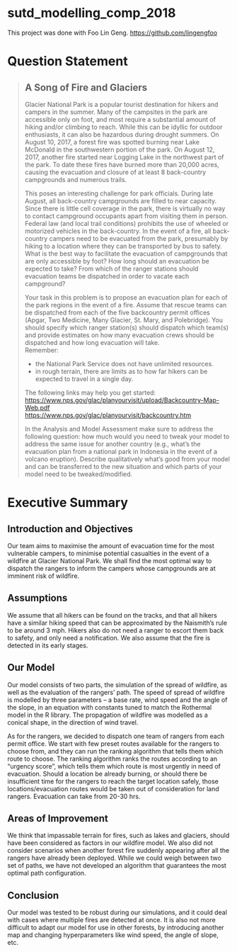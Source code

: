 # sutd_modelling_comp_2018

This project was done with Foo Lin Geng. https://github.com/lingengfoo

# Question Statement

> ## A Song of Fire and Glaciers
> Glacier National Park is a popular tourist destination for hikers and campers in the summer.  Many of the campsites in the park are accessible only on foot, and most require a substantial amount of hiking and/or climbing to reach.  While this can be idyllic for outdoor enthusiasts, it can also be hazardous during drought summers.  On August 10, 2017, a forest fire was spotted burning near Lake McDonald in the southwestern portion of the park.  On August 12, 2017, another fire started near Logging Lake in the northwest part of the park.  To date these fires have burned more than 20,000 acres, causing the evacuation and closure of at least 8 back-country campgrounds and numerous trails.
>
> This poses an interesting challenge for park officials.  During late August, all back-country campgrounds are filled to near capacity.  Since there is little cell coverage in the park, there is virtually no way to contact campground occupants apart from visiting them in person.  Federal law (and local trail conditions) prohibits the use of wheeled or motorized vehicles in the back-country.  In the event of a fire, all back-country campers need to be evacuated from the park, presumably by hiking to a location where they can be transported by bus to safety.  What is the best way to facilitate the evacuation of campgrounds that are only accessible by foot?  How long should an evacuation be expected to take?  From which of the ranger stations should evacuation teams be dispatched in order to vacate each campground? 
>
> Your task in this problem is to propose an evacuation plan for each of the park regions in the event of a fire.  Assume that rescue teams can be dispatched from each of the five backcountry permit offices (Apgar, Two Medicine, Many Glacier, St. Mary, and Polebridge).  You should specify which ranger station(s) should dispatch which team(s) and provide estimates on how many evacuation crews should be dispatched and how long evacuation will take.  
Remember:
>	- the National Park Service does not have unlimited resources.
>	- in rough terrain, there are limits as to how far hikers can be expected to travel in a single day.
>
> The following links may help you get started: <BR>
> https://www.nps.gov/glac/planyourvisit/upload/Backcountry-Map-Web.pdf <BR>
> https://www.nps.gov/glac/planyourvisit/backcountry.htm
>
> In the Analysis and Model Assessment make sure to address the following question: how much would you need to tweak your model to address the same issue for another country (e.g., what’s the evacuation plan from a national park in Indonesia in the event of a volcano eruption).
> Describe qualitatively what’s good from your model and can be transferred to the new situation
and which parts of your model need to be tweaked/modified.

# Executive Summary

## Introduction and Objectives
Our team aims to maximise the amount of evacuation time for the most vulnerable campers, to minimise potential casualties in the event of a wildfire at Glacier National Park. We shall find the most optimal way to dispatch the rangers to inform the campers whose campgrounds are at imminent risk of wildfire.

## Assumptions
We assume that all hikers can be found on the tracks, and that all hikers have a similar hiking speed that can be approximated by the Naismith’s rule to be around 3 mph. Hikers also do not need a ranger to escort them back to safety, and only need a notification. We also assume that the fire is detected in its early stages.

## Our Model
Our model consists of two parts, the simulation of the spread of wildfire, as well as the evaluation of the rangers’ path. The speed of spread of wildfire is modelled by three parameters – a base rate, wind speed and the angle of the slope, in an equation with constants tuned to match the Rothermal model in the R library. The propagation of wildfire was modelled as a conical shape, in the direction of wind travel.

As for the rangers, we decided to dispatch one team of rangers from each permit office. We start with few preset routes available for the rangers to choose from, and they can run the ranking algorithm that tells them which route to choose. The ranking algorithm ranks the routes according to an “urgency score”, which tells them which route is most urgently in need of evacuation. Should a location be already burning, or should there be insufficient time for the rangers to reach the target location safely, those locations/evacuation routes would be taken out of consideration for land rangers. Evacuation can take from 20-30 hrs.

## Areas of Improvement
We think that impassable terrain for fires, such as lakes and glaciers, should have been considered as factors in our wildfire model. We also did not consider scenarios when another forest fire suddenly appearing after all the rangers have already been deployed. While we could weigh between two set of paths, we have not developed an algorithm that guarantees the most optimal path configuration.

## Conclusion
Our model was tested to be robust during our simulations, and it could deal with cases where multiple fires are detected at once. It is also not more difficult to adapt our model for use in other forests, by introducing another map and changing hyperparameters like wind speed, the angle of slope, etc.
